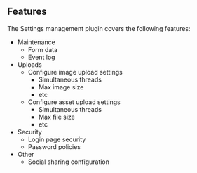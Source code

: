 <!--
  Copyright 2015-2019 BloomReach Inc. (https://www.bloomreach.com)

  Licensed under the Apache License, Version 2.0 (the "License");
  you may not use this file except in compliance with the License.
  You may obtain a copy of the License at

   http://www.apache.org/licenses/LICENSE-2.0

  Unless required by applicable law or agreed to in writing, software
  distributed under the License is distributed on an "AS IS" BASIS,
  WITHOUT WARRANTIES OR CONDITIONS OF ANY KIND, either express or implied.
  See the License for the specific language governing permissions and
  limitations under the License.
  -->

## Features

The Settings management plugin covers the following features:

+ Maintenance
    + Form data
    + Event log
+ Uploads
    + Configure image upload settings
        + Simultaneous threads
        + Max image size
        + etc
    + Configure asset upload settings
        + Simultaneous threads
        + Max file size
        + etc
+ Security
    + Login page security
    + Password policies
+ Other
    + Social sharing configuration